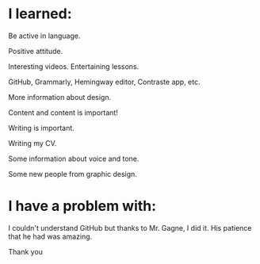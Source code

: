 # I learned:
Be active in language.

Positive attitude.

Interesting videos. Entertaining lessons.

GitHub, Grammarly, Hemingway editor, Contraste app, etc.

More information about design.

Content and content is important!

Writing is important.

Writing my CV.

Some information about voice and tone.

Some new people from graphic design.


# I have a problem with:
I couldn't understand GitHub but thanks to Mr. Gagne, I did it. His patience that he had was amazing.

Thank you

